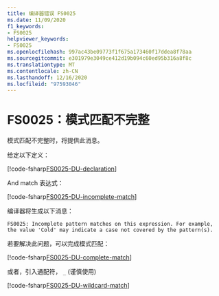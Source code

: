 ```yaml
---
title: 编译器错误 FS0025
ms.date: 11/09/2020
f1_keywords:
- FS0025
helpviewer_keywords:
- FS0025
ms.openlocfilehash: 997ac43be09773f1f675a173460f17ddea8f78aa
ms.sourcegitcommit: e301979e3049ce412d19b094c60ed95b316a8f8c
ms.translationtype: MT
ms.contentlocale: zh-CN
ms.lasthandoff: 12/16/2020
ms.locfileid: "97593046"
---
```

# <a name="fs0025-incomplete-pattern-match"></a>FS0025：模式匹配不完整

模式匹配不完整时，将提供此消息。

给定以下定义：

[!code-fsharp[FS0025-DU-declaration](~/samples/snippets/fsharp/compiler-messages/fs0025.fsx#L2-L6)]

And match 表达式：

[!code-fsharp[FS0025-DU-incomplete-match](~/samples/snippets/fsharp/compiler-messages/fs0025.fsx#L15-L17)]

编译器将生成以下消息：

```text
FS0025: Incomplete pattern matches on this expression. For example, the value 'Cold' may indicate a case not covered by the pattern(s).
```

若要解决此问题，可以完成模式匹配：

[!code-fsharp[FS0025-DU-complete-match](~/samples/snippets/fsharp/compiler-messages/fs0025.fsx#L9-L12)]

或者，引入通配符， `_` (谨慎使用) 

[!code-fsharp[FS0025-DU-wildcard-match](~/samples/snippets/fsharp/compiler-messages/fs0025.fsx#L20-L23)]
